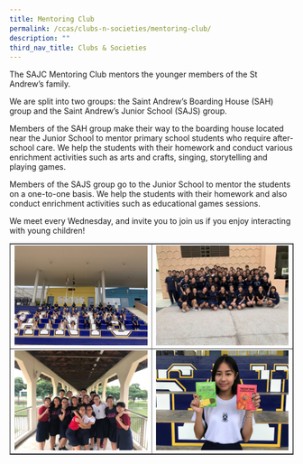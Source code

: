 ```yaml
---
title: Mentoring Club
permalink: /ccas/clubs-n-societies/mentoring-club/
description: ""
third_nav_title: Clubs & Societies
---
```

<p>The SAJC Mentoring Club mentors the younger members of the St Andrew&rsquo;s family.</p>
<p>We are split into two groups: the Saint Andrew&rsquo;s Boarding House (SAH) group and the Saint Andrew&rsquo;s Junior School (SAJS) group.</p>
<p>Members of the SAH group make their way to the boarding house located near the Junior School to mentor primary school students who require after-school care. We help the students with their homework and conduct various enrichment activities such as arts and crafts, singing, storytelling and playing games.</p>
<p>Members of the SAJS group go to the Junior School to mentor the students on a one-to-one basis. We help the students with their homework and also conduct enrichment activities such as educational games sessions.</p>
<p>We meet every Wednesday, and invite you to join us if you enjoy interacting with young children!</p>
<table style="border-collapse: collapse; width: 100%;" border="1">
<tbody>
<tr>
<td style="width: 50%;"><img src="/images/mc1.jpeg"></td>
<td style="width: 50%;"><img src="/images/mc2.jpg"></td>
</tr>
<tr>
<td style="width: 50%;"><img src="/images/mc3.jpg"></td>
<td style="width: 50%;"><img src="/images/mc4.jpeg"></td>
</tr>
</tbody>
</table>